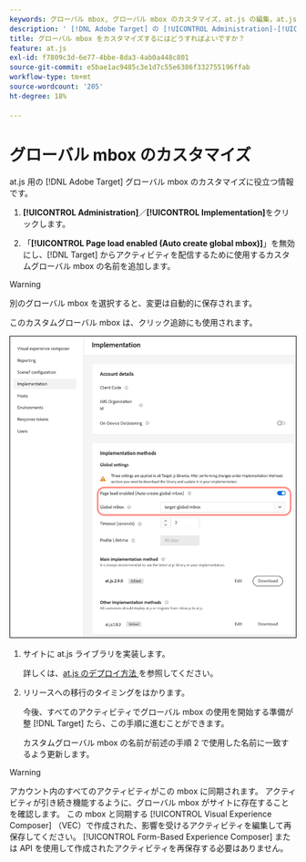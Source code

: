 ```yaml
---
keywords: グローバル mbox, グローバル mbox のカスタマイズ，at.js の編集，at.js, at.js の実装
description: ' [!DNL Adobe Target] の [!UICONTROL Administration]-[!UICONTROL Implementation] ページで、at.js のグローバル mbox をカスタマイズする方法を説明します。'
title: グローバル mbox をカスタマイズするにはどうすればよいですか？
feature: at.js
exl-id: f7809c3d-6e77-4bbe-8da3-4ab0a448c801
source-git-commit: e5bae1ac9485c3e1d7c55e6386f332755196ffab
workflow-type: tm+mt
source-wordcount: '205'
ht-degree: 18%

---
```


# グローバル mbox のカスタマイズ

at.js 用の [!DNL Adobe Target] グローバル mbox のカスタマイズに役立つ情報です。

1. **[!UICONTROL Administration]**／**[!UICONTROL Implementation]**&#x200B;をクリックします。

1. 「**[!UICONTROL Page load enabled (Auto create global mbox)]**」を無効にし、[!DNL Target] からアクティビティを配信するために使用するカスタムグローバル mbox の名前を追加します。

>[!WARNING]
>
>別のグローバル mbox を選択すると、変更は自動的に保存されます。

このカスタムグローバル mbox は、クリック追跡にも使用されます。

![custom-global-mbox](../../assets/custom-global-mbox.png)

1. サイトに at.js ライブラリを実装します。

   詳しくは、[at.js のデプロイ方法 ](/help/dev/implement/client-side/atjs/how-to-deployatjs/how-to-deployatjs.md) を参照してください。

1. リリースへの移行のタイミングをはかります。

   今後、すべてのアクティビティでグローバル mbox の使用を開始する準備が整 [!DNL Target] たら、この手順に進むことができます。

   カスタムグローバル mbox の名前が前述の手順 2 で使用した名前に一致するよう更新します。


>[!WARNING]
>
>アカウント内のすべてのアクティビティがこの mbox に同期されます。 アクティビティが引き続き機能するように、グローバル mbox がサイトに存在することを確認します。 この mbox と同期する [!UICONTROL Visual Experience Composer] （VEC）で作成された、影響を受けるアクティビティを編集して再保存してください。 [!UICONTROL Form-Based Experience Composer] または API を使用して作成されたアクティビティを再保存する必要はありません。
